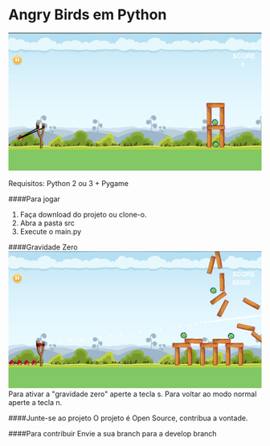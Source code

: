 Angry Birds em Python
========
![Alt text](/resources/images/angry-birds-image.png?raw=true "angry-birds")

Requisitos: Python 2 ou 3 + Pygame

####Para jogar
1. Faça download do projeto ou clone-o.
3. Abra a pasta src
4. Execute o main.py

####Gravidade Zero
![Alt text](/resources/images/gravity-zero.png?raw=true "angry-birds")
Para ativar a "gravidade zero" aperte a tecla s.
Para voltar ao modo normal aperte a tecla n.

####Junte-se ao projeto
O projeto é Open Source, contribua a vontade.

####Para contribuir
Envie a sua branch para a develop branch
